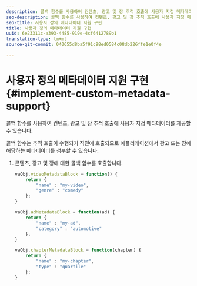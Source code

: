 ```yaml
---
description: 콜백 함수를 사용하여 컨텐츠, 광고 및 장 추적 호출에 사용자 지정 메타데이터를 제공할 수 있습니다.
seo-description: 콜백 함수를 사용하여 컨텐츠, 광고 및 장 추적 호출에 사용자 지정 메타데이터를 제공할 수 있습니다.
seo-title: 사용자 정의 메타데이터 지원 구현
title: 사용자 정의 메타데이터 지원 구현
uuid: 6e23311c-a393-4485-919e-4cf6412789b1
translation-type: tm+mt
source-git-commit: 040655d8ba5f91c98ed0584c08db226ffe1e0f4e

---
```



# 사용자 정의 메타데이터 지원 구현{#implement-custom-metadata-support}

콜백 함수를 사용하여 컨텐츠, 광고 및 장 추적 호출에 사용자 지정 메타데이터를 제공할 수 있습니다.

콜백 함수는 추적 호출이 수행되기 직전에 호출되므로 애플리케이션에서 광고 또는 장에 해당하는 메타데이터를 첨부할 수 있습니다.

1. 콘텐츠, 광고 및 장에 대한 콜백 함수를 호출합니다.

   ```js
   vaObj.videoMetadataBlock = function() { 
       return { 
           "name" : "my-video", 
           "genre" : "comedy" 
       }; 
   } 
   
   vaObj.adMetadataBlock = function(ad) { 
       return { 
           "name" : "my-ad", 
           "category" : "automotive" 
       }; 
   } 
   
   vaObj.chapterMetadataBlock = function(chapter) { 
       return { 
           "name" : "my-chapter", 
           "type" : "quartile" 
       }; 
   }
   ```

